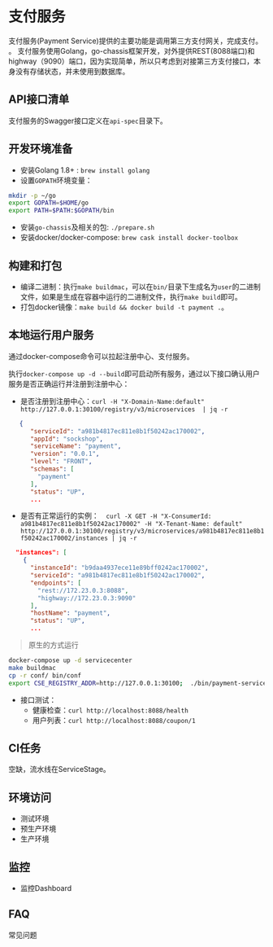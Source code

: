 # 支付服务

支付服务(Payment Service)提供的主要功能是调用第三方支付网关，完成支付。
。
支付服务使用Golang，go-chassis框架开发，对外提供REST(8088端口)和highway（9090）端口，因为实现简单，所以只考虑到对接第三方支付接口，本身没有存储状态，并未使用到数据库。

## API接口清单

 支付服务的Swagger接口定义在`api-spec`目录下。

## 开发环境准备

* 安装Golang 1.8+ : `brew install golang`
* 设置`GOPATH`环境变量：
```bash
mkdir -p ~/go
export GOPATH=$HOME/go
export PATH=$PATH:$GOPATH/bin
```
* 安装`go-chassis`及相关的包: `./prepare.sh`
* 安装docker/docker-compose: `brew cask install docker-toolbox`

## 构建和打包

* 编译二进制：执行`make buildmac`，可以在`bin/`目录下生成名为`user`的二进制文件，如果是生成在容器中运行的二进制文件，执行`make build`即可。
* 打包docker镜像：`make build && docker build -t payment .`。

## 本地运行用户服务

通过docker-compose命令可以拉起注册中心、支付服务。

执行`docker-compose up -d --build`即可启动所有服务，通过以下接口确认用户服务是否正确运行并注册到注册中心：

* 是否注册到注册中心：`curl -H "X-Domain-Name:default" http://127.0.0.1:30100/registry/v3/microservices  | jq -r`

```json
   {
      "serviceId": "a981b4817ec811e8b1f50242ac170002",
      "appId": "sockshop",
      "serviceName": "payment",
      "version": "0.0.1",
      "level": "FRONT",
      "schemas": [
        "payment"
      ],
      "status": "UP",
      ...
```
* 是否有正常运行的实例：`  curl -X GET -H "X-ConsumerId: a981b4817ec811e8b1f50242ac170002" -H "X-Tenant-Name: default" http://127.0.0.1:30100/registry/v3/microservices/a981b4817ec811e8b1f50242ac170002/instances | jq -r`

```json
  "instances": [
    {
      "instanceId": "b9daa4937ece11e89bff0242ac170002",
      "serviceId": "a981b4817ec811e8b1f50242ac170002",
      "endpoints": [
        "rest://172.23.0.3:8088",
        "highway://172.23.0.3:9090"
      ],
      "hostName": "payment",
      "status": "UP",
      ...
```
> 原生的方式运行
```bash
docker-compose up -d servicecenter
make buildmac
cp -r conf/ bin/conf
export CSE_REGISTRY_ADDR=http://127.0.0.1:30100;  ./bin/payment-service -port=8088
```

* 接口测试：
    * 健康检查：`curl http://localhost:8088/health`
    * 用户列表：`curl http://localhost:8088/coupon/1`

## CI任务

空缺，流水线在ServiceStage。

## 环境访问

 * 测试环境
 * 预生产环境
 * 生产环境

## 监控

* 监控Dashboard

## FAQ

常见问题
